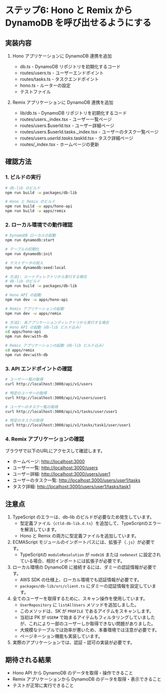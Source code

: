# ステップ6: Hono と Remix から DynamoDB を呼び出せるようにする

## 実装内容

1. Hono アプリケーションに DynamoDB 連携を追加
   - db.ts - DynamoDB リポジトリを初期化するコード
   - routes/users.ts - ユーザーエンドポイント
   - routes/tasks.ts - タスクエンドポイント
   - hono.ts - ルーターの設定
   - テストファイル

2. Remix アプリケーションに DynamoDB 連携を追加
   - lib/db.ts - DynamoDB リポジトリを初期化するコード
   - routes/users._index.tsx - ユーザー一覧ページ
   - routes/users.$userId.tsx - ユーザー詳細ページ
   - routes/users.$userId.tasks._index.tsx - ユーザーのタスク一覧ページ
   - routes/users.$userId.tasks.$taskId.tsx - タスク詳細ページ
   - routes/_index.tsx - ホームページの更新

## 確認方法

### 1. ビルドの実行

```bash
# db-lib のビルド
npm run build -w packages/db-lib

# Hono と Remix のビルド
npm run build -w apps/hono-api
npm run build -w apps/remix
```

### 2. ローカル環境での動作確認

```bash
# DynamoDB ローカルの起動
npm run dynamodb:start

# テーブルの初期化
npm run dynamodb:init

# テストデータの投入
npm run dynamodb:seed:local

# 方法1: ルートディレクトリから実行する場合
# db-lib のビルド
npm run build -w packages/db-lib

# Hono API の起動
npm run dev -w apps/hono-api

# Remix アプリケーションの起動
npm run dev -w apps/remix

# 方法2: 各アプリケーションディレクトリから実行する場合
# Hono API の起動（db-lib ビルド込み）
cd apps/hono-api
npm run dev:with-db

# Remix アプリケーションの起動（db-lib ビルド込み）
cd apps/remix
npm run dev:with-db
```

### 3. API エンドポイントの確認

```bash
# ユーザー一覧の取得
curl http://localhost:3000/api/v1/users

# 特定のユーザーの取得
curl http://localhost:3000/api/v1/users/user1

# ユーザーのタスク一覧の取得
curl http://localhost:3000/api/v1/tasks/user/user1

# 特定のタスクの取得
curl http://localhost:3000/api/v1/tasks/task1/user/user1
```

### 4. Remix アプリケーションの確認

ブラウザで以下のURLにアクセスして確認します。

- ホームページ: <http://localhost:3000>
- ユーザー一覧: <http://localhost:3000/users>
- ユーザー詳細: <http://localhost:3000/users/user1>
- ユーザーのタスク一覧: <http://localhost:3000/users/user1/tasks>
- タスク詳細: <http://localhost:3000/users/user1/tasks/task1>

## 注意点

1. TypeScript のエラーは、db-lib のビルドが必要なため発生しています。
   - 型定義ファイル（`ctld-db-lib.d.ts`）を追加して、TypeScriptのエラーを解消しています。
   - Hono と Remix の両方に型定義ファイルを追加しています。
2. ECMAScript モジュールのインポートパスには、拡張子（`.js`）が必要です。
   - TypeScriptの `moduleResolution` が `node16` または `nodenext` に設定されている場合、相対インポートには拡張子が必要です。
3. ローカル環境の DynamoDB に接続するには、ダミーの認証情報が必要です。
   - AWS SDK の仕様上、ローカル環境でも認証情報が必要です。
   - `packages/db-lib/src/client.ts` にダミーの認証情報を設定しています。
4. 全てのユーザーを取得するために、スキャン操作を使用しています。
   - `UserRepository` に `listAllUsers` メソッドを追加しました。
   - このメソッドは、SK が `PROFILE` であるアイテムをスキャンします。
   - 当初は PK が `USER#` で始まるアイテムもフィルタリングしていましたが、これにより一部のユーザーしか取得できない問題がありました。
   - 大規模なテーブルでは効率が悪いため、本番環境では注意が必要です。
   - ページネーション機能も実装しています。
5. 実際のアプリケーションでは、認証・認可の実装が必要です。

## 期待される結果

- Hono API から DynamoDB のデータを取得・操作できること
- Remix アプリケーションから DynamoDB のデータを取得・表示できること
- テストが正常に実行できること
